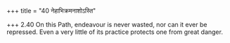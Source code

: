 +++
title = "40 नेहाभिक्रमनाशोऽस्ति"

+++
2.40 On this Path, endeavour is never wasted, nor can it ever be
repressed. Even a very little of its practice protects one from great
danger.
